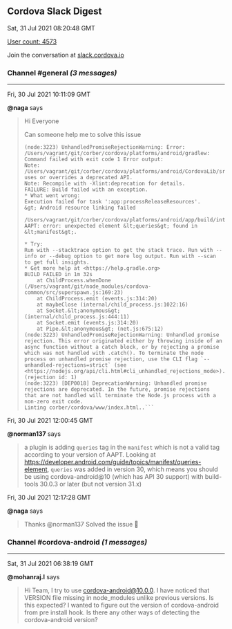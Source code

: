 ## Cordova Slack Digest
Sat, 31 Jul 2021 08:20:48 GMT

[User count: 4573](https://cordova.slack.com/)


Join the conversation at [slack.cordova.io](http://slack.cordova.io/)

### __Channel #general__ _(3 messages)_
---

Fri, 30 Jul 2021 10:11:09 GMT

__@naga__ says 
> Hi Everyone
> 
> Can someone help me to solve this issue
> ```BUILD FAILED in 1m 32s
> (node:3223) UnhandledPromiseRejectionWarning: Error: /Users/vagrant/git/corber/cordova/platforms/android/gradlew: Command failed with exit code 1 Error output:
> Note: /Users/vagrant/git/corber/cordova/platforms/android/CordovaLib/src/org/apache/cordova/engine/SystemCookieManager.java uses or overrides a deprecated API.
> Note: Recompile with -Xlint:deprecation for details.
> FAILURE: Build failed with an exception.
> * What went wrong:
> Execution failed for task ':app:processReleaseResources'.
> &gt; Android resource linking failed
>   /Users/vagrant/git/corber/cordova/platforms/android/app/build/intermediates/merged_manifests/release/AndroidManifest.xml:55: AAPT: error: unexpected element &lt;queries&gt; found in &lt;manifest&gt;.
>       
> * Try:
> Run with --stacktrace option to get the stack trace. Run with --info or --debug option to get more log output. Run with --scan to get full insights.
> * Get more help at <https://help.gradle.org>
> BUILD FAILED in 1m 32s
>     at ChildProcess.whenDone (/Users/vagrant/git/node_modules/cordova-common/src/superspawn.js:169:23)
>     at ChildProcess.emit (events.js:314:20)
>     at maybeClose (internal/child_process.js:1022:16)
>     at Socket.&lt;anonymous&gt; (internal/child_process.js:444:11)
>     at Socket.emit (events.js:314:20)
>     at Pipe.&lt;anonymous&gt; (net.js:675:12)
> (node:3223) UnhandledPromiseRejectionWarning: Unhandled promise rejection. This error originated either by throwing inside of an async function without a catch block, or by rejecting a promise which was not handled with .catch(). To terminate the node process on unhandled promise rejection, use the CLI flag `--unhandled-rejections=strict` (see <https://nodejs.org/api/cli.html#cli_unhandled_rejections_mode>). (rejection id: 1)
> (node:3223) [DEP0018] DeprecationWarning: Unhandled promise rejections are deprecated. In the future, promise rejections that are not handled will terminate the Node.js process with a non-zero exit code.
> Linting corber/cordova/www/index.html..```
> 

Fri, 30 Jul 2021 12:00:45 GMT

__@norman137__ says 
> a plugin is adding `queries` tag in the `manifest` which is not a valid tag according to your version of AAPT. Looking at <https://developer.android.com/guide/topics/manifest/queries-element>, `queries` was added in version 30, which means you should be using cordova-android@10 (which has API 30 support) with build-tools 30.0.3 or later (but not version 31.x)
> 

Fri, 30 Jul 2021 12:17:28 GMT

__@naga__ says 
> Thanks @norman137 Solved the issue 👏
> 

### __Channel #cordova-android__ _(1 messages)_
---

Sat, 31 Jul 2021 06:38:19 GMT

__@mohanraj.l__ says 
> Hi Team, I try to use cordova-android@10.0.0. I have noticed that VERSION file missing in node_modules unlike previous versions. Is this expected? I wanted to figure out the version of cordova-android from pre install hook. Is there any other ways of detecting the cordova-android version?
> 
